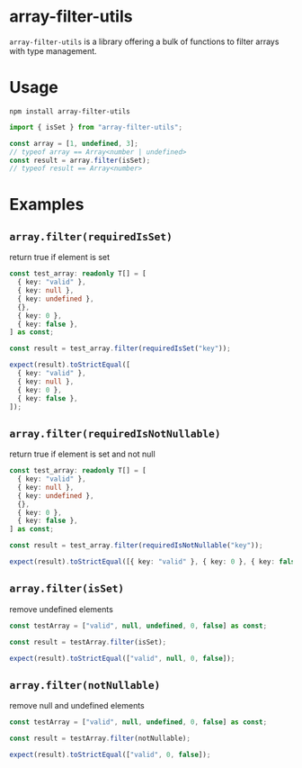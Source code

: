# array-filter-utils

`array-filter-utils` is a library offering a bulk of functions to filter arrays with type
management.

# Usage

```
npm install array-filter-utils
```

```ts
import { isSet } from "array-filter-utils";

const array = [1, undefined, 3];
// typeof array == Array<number | undefined>
const result = array.filter(isSet);
// typeof result == Array<number>
```

# Examples

## `array.filter(requiredIsSet)`

return true if element is set

```ts
const test_array: readonly T[] = [
  { key: "valid" },
  { key: null },
  { key: undefined },
  {},
  { key: 0 },
  { key: false },
] as const;

const result = test_array.filter(requiredIsSet("key"));

expect(result).toStrictEqual([
  { key: "valid" },
  { key: null },
  { key: 0 },
  { key: false },
]);
```

## `array.filter(requiredIsNotNullable)`

return true if element is set and not null

```ts
const test_array: readonly T[] = [
  { key: "valid" },
  { key: null },
  { key: undefined },
  {},
  { key: 0 },
  { key: false },
] as const;

const result = test_array.filter(requiredIsNotNullable("key"));

expect(result).toStrictEqual([{ key: "valid" }, { key: 0 }, { key: false }]);
```

## `array.filter(isSet)`

remove undefined elements

```ts
const testArray = ["valid", null, undefined, 0, false] as const;

const result = testArray.filter(isSet);

expect(result).toStrictEqual(["valid", null, 0, false]);
```

## `array.filter(notNullable)`

remove null and undefined elements

```ts
const testArray = ["valid", null, undefined, 0, false] as const;

const result = testArray.filter(notNullable);

expect(result).toStrictEqual(["valid", 0, false]);
```
